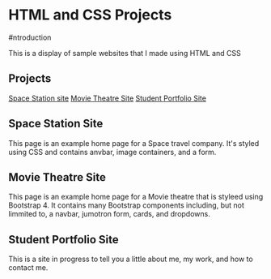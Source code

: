 # HTML and CSS Projects

#ntroduction

 This is a display of sample websites that I made using HTML and CSS

## Projects

[Space Station site](https://github.com/niallfitzg/HTML-and-CSS-Projects/tree/ca92209c9ea753f7c63360dbac57a008ec4455f8/project)
[Movie Theatre Site](https://github.com/niallfitzg/HTML-and-CSS-Projects/tree/main/Basic_HTML_and_CSS/bootstrap4_project)
[Student Portfolio Site](https://github.com/niallfitzg/HTML-and-CSS-Projects/tree/main/Student_Portfolio)

## Space Station Site
This page is an example home page for a Space travel company. It's styled using CSS and contains anvbar, image containers, and a form.

## Movie Theatre Site
This page is an example home page for a Movie theatre that is styleed using Bootstrap 4. It contains many Bootstrap components including, but not limmited to, a navbar, jumotron form, cards, and dropdowns.

## Student Portfolio Site
This is a site in progress to tell you a little about me, my work, and how to contact me.
